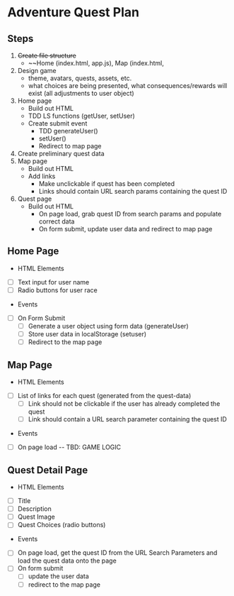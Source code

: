 # Adventure Quest Plan

## Steps

1. ~~Create file structure~~
    - ~~Home (index.html, app.js), Map (index.html,
2. Design game
    - theme, avatars, quests, assets, etc.
    - what choices are being presented, what consequences/rewards will exist (all adjustments to user object)
3. Home page
    - Build out HTML
    - TDD LS functions (getUser, setUser)
    - Create submit event
        - TDD generateUser()
        - setUser()
        - Redirect to map page
4. Create preliminary quest data
5. Map page
    - Build out HTML
    - Add links
        - Make unclickable if quest has been completed
        - Links should contain URL search params containing the quest ID
6. Quest page
    - Build out HTML
        - On page load, grab quest ID from search params and populate correct data
        - On form submit, update user data and redirect to map page

## Home Page

-   HTML Elements

*   [ ] Text input for user name
*   [ ] Radio buttons for user race

-   Events

*   [ ] On Form Submit
    -   [ ] Generate a user object using form data (generateUser)
    -   [ ] Store user data in localStorage (setuser)
    -   [ ] Redirect to the map page

## Map Page

-   HTML Elements

*   [ ] List of links for each quest (generated from the quest-data)
    -   [ ] Link should not be clickable if the user has already completed the quest
    -   [ ] Link should contain a URL search parameter containing the quest ID

-   Events

*   [ ] On page load -- TBD: GAME LOGIC

## Quest Detail Page

-   HTML Elements

*   [ ] Title
*   [ ] Description
*   [ ] Quest Image
*   [ ] Quest Choices (radio buttons)

-   Events

*   [ ] On page load, get the quest ID from the URL Search Parameters and load the quest data onto the page
*   [ ] On form submit
    -   [ ] update the user data
    -   [ ] redirect to the map page
